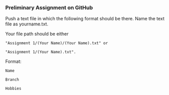 <h3>Preliminary Assignment on GitHub</h3>

Push a text file in which the following format should be there. Name the text file as yourname.txt.

Your file path should be either 

    "Assignment 1/(Your Name)/(Your Name).txt" or 

    "Assignment 1/(Your Name).txt".

Format:

    Name

    Branch

    Hobbies
